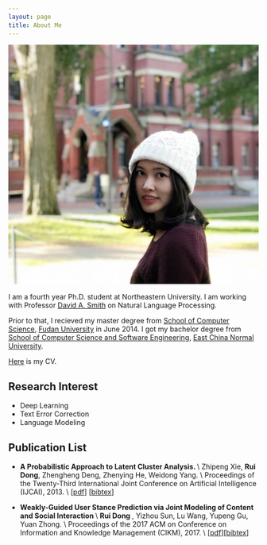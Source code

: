 ```yaml
---
layout: page
title: About Me
---
```


![Here I am.](/files/image/me.jpg)

I am a fourth year Ph.D. student at Northeastern University. I am working with Professor [David A. Smith](http://www.ccs.neu.edu/home/dasmith/) on Natural Language Processing. 

Prior to that, I recieved my master degree from [School of Computer Science](http://www.cs.fudan.edu.cn/en/?page_id=6522), [Fudan University](http://www.fudan.edu.cn/en/) in June 2014. I got my bachelor degree from [School of Computer Science and Software Engineering](http://www.sei.ecnu.edu.cn/En/Default), [East China Normal University](http://english.ecnu.edu.cn/).

[Here](/files/Rui_Dong_Resume.pdf) is my CV.

## Research Interest 
* Deep Learning 
* Text Error Correction
* Language Modeling

## Publication List
* <strong> A Probabilistic Approach to Latent Cluster Analysis.  </strong> \\
	Zhipeng Xie, <strong>Rui Dong</strong>, Zhengheng Deng, Zhenying He, Weidong Yang. \\
	Proceedings of the Twenty-Third International Joint Conference on Artificial Intelligence (IJCAI), 2013. \\
	[[pdf](/files/paper/ijcai_2013.pdf)] [[bibtex](/files/bibtex/ijcai2013.bib)]

* <strong> Weakly-Guided User Stance Prediction via Joint Modeling of Content and Social Interaction </strong> \\
      <strong> Rui Dong </strong>, Yizhou Sun, Lu Wang, Yupeng Gu, Yuan Zhong. \\
	Proceedings of the 2017 ACM on Conference on Information and Knowledge Management (CIKM), 2017. \\
	[[pdf](/files/paper/cikm_2017.pdf)][[bibtex](/files/bibtex/cikm2017.bib)]
